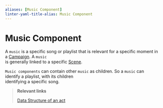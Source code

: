 ```yaml
---
aliases: [Music Component]
linter-yaml-title-alias: Music Component
---
```


# Music Component

A `music` is a specific song or playlist that is relevant for a specific moment in a [Campaign](Campaign.md). A `music`  
is generally linked to a specific [Scene](Scene.md).

`Music components` can contain other `music` as children. So a `music` can identify a playlist, with its children  
identifying a specific song.

> **Relevant links**
>
> [Data Structure of an act](../data/music/index.md)
